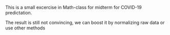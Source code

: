 This is a small excercise in Math-class for midterm for COVID-19 predictation.

The result is still not convincing, we can boost it by normalizing raw data or use other methods
